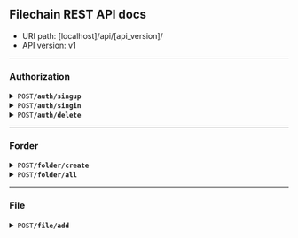 ## Filechain REST API docs

- URI path: [localhost]/api/[api_version]/
- API version: v1

------------------------------------------------------------------------------------------

### Authorization

<details>
    <summary><code>POST</code><code><b>/auth/singup</b></code></summary>

#### Parameters
> | name |  type    |   data type   | description   | 
> |------|----------|---------------|---------------|
> | Img  | required |   File        | User iamge    |     
> | Email| required |   String      | User email address |
> | Name | required |   String      | User name     |


#### Responses

> | http code   |   content-type    |   response    |
> |-------------|-------------------|---------------|
> | `201`       | `text/plain;charset=UTF-8`        | `{"code":"200","message":"created"}`          |
> | `400`       | `application/json`                | `{"code":"400","message":"Bad Request"}`      |
> | `500`       | `text/html;charset=utf-8`         |  None                                         |


#### Example POSTMAN

<img src="screen/Screenshot_postman_singup.png" width="720" height="450" />

</details>

<details>
    <summary><code>POST</code><code><b>/auth/singin</b></code></summary>

#### Parameters
> | name |  type    |   data type   | description   | 
> |------|----------|---------------|---------------|
> | Img  | required |   File        | User iamge          |     
> | Email| required |   String      | User email address |


#### Responses

> | http code   |   content-type    |   response    |
> |-------------|-------------------|---------------|
> | `200`       | `text/plain;charset=UTF-8`        | `{"code":"200","token":"pdojhp#h4jv355#l&mph"}`          |
> | `400`       | `application/json`                | `{"code":"400","message":"Bad Request"}`      |
> | `500`       | `text/html;charset=utf-8`         |  None                                         |

#### Example POSTMAN

<img src="screen/Screenshot_postman_singin.png" width="720" height="450" />

</details>

<details>
    <summary><code>POST</code><code><b>/auth/delete</b></code></summary>

#### Parameters
> | name |  type    |   data type   | description   | 
> |------|----------|---------------|---------------|
> | Img  | required |   File        | User iamge          |     
> | Email| required |   String      | User email address |


#### Responses POSTMAN

> | http code   |   content-type    |   response    |
> |-------------|-------------------|---------------|
> | `200`       | `text/plain;charset=UTF-8`        | `{"code":"200"}`                              |
> | `400`       | `application/json`                | `{"code":"400","message":"Bad Request"}`      |
> | `500`       | `text/html;charset=utf-8`         |  None                                         |

#### Example

<!-- <img src="screen/Screenshot_postman_singin.png" width="720" height="450" /> -->

</details>

------------------------------------------------------------------------------------------

### Forder


<details>
    <summary><code>POST</code><code><b>/folder/create</b></code></summary>

#### Parameters
> |     name    |  type    |   data type   | description         | 
> |-------------|----------|---------------|---------------------|
> | token       | required |   File        | User iamge          |     
> | folder_name  | required |   String      | User email address  |


#### Responses POSTMAN

> | http code   |   content-type    |   response    |
> |-------------|-------------------|---------------|
> | `200`       | `text/plain;charset=UTF-8`        | `{"code":"200", "forder_address"}`            |
> | `400`       | `application/json`                | `{"code":"400","message":"Bad Request"}`      |
> | `500`       | `text/html;charset=utf-8`         |  None                                         |

#### Example

<img src="screen/Screenshot_postman_folder_create.png" width="720" height="450" />

</details>

<details>
    <summary><code>POST</code><code><b>/folder/all</b></code></summary>

#### Parameters
> |     name    |  type    |   data type   | description         | 
> |-------------|----------|---------------|---------------------|
> | token       | required |   string      | Beare  token        |     

#### Responses POSTMAN

> | http code   |   content-type    |   response    |
> |-------------|-------------------|---------------|
> | `200`       | `text/plain;charset=UTF-8`        | `{"code":"200", [addresses]}`                 |
> | `400`       | `application/json`                | `{"code":"400","message":"Bad Request"}`      |
> | `500`       | `text/html;charset=utf-8`         |  None                                         |

#### Example

<!-- <img src="screen/Screenshot_postman_singin.png" width="720" height="450" /> -->

</details>

------------------------------------------------------------------------------------------

### File

<details>
    <summary><code>POST</code><code><b>/file/add</b></code></summary>

#### Parameters
> |     name    |  type    |   data type   | description         | 
> |-------------|----------|---------------|---------------------|
> | token       | required |   File        | User iamge          |     
> | folder_address| required |   String      | User email address  |
> | folder_name  | required |   String      | User email address  |


#### Responses POSTMAN

> | http code   |   content-type    |   response    |
> |-------------|-------------------|---------------|
> | `200`       | `text/plain;charset=UTF-8`        | `{"code":"200"}`            |
> | `400`       | `application/json`                | `{"code":"400","message":"Bad Request"}`      |
> | `500`       | `text/html;charset=utf-8`         |  None                                         |

#### Example

<img src="screen/Screenshot_postman_file_add.png" width="720" height="450" />

</details>